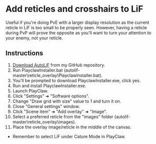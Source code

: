 # Add reticles and crosshairs to LiF
Useful if you're doing PvE with a larger display resolution as the current reticle in LiF is too small to be properly seen. However, having a reticle during PvP will prove the opposite as you'll want to turn your attention to your enemy, not your reticle.
## Instructions
1. [Download AutoLiF](https://github.com/rydland/autolif/archive/master.zip) from my GitHub repository.
2. Run PlayclawInstaller.bat (autolif-master\reticle_overlay\PlayclawInstaller.bat).
3. You'll be prompted to download PlayclawInstaller.exe, click yes.
4. Run and install PlayclawInstaller.exe.
5. Launch PlayClaw.
6. Click "Settings" ➜ "Software options".
7. Change "Draw grid with size" value to 1 and turn it on.
8. Close "General settings" window.
9. Click "Scene item" ➜ "Add overlay" ➜ "Image".
10. Select a preferred reticle from the "images" folder (autolif-master\reticle_overlay\images).
11. Place the overlay image/reticle in the middle of the canvas.
*  Remember to select LiF under Cature Mode in PlayClaw.
